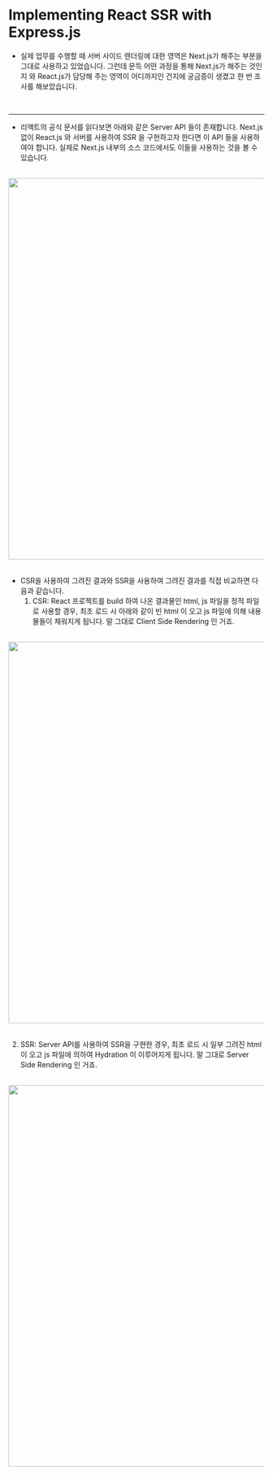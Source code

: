 # Implementing React SSR with Express.js

- 실제 업무를 수행할 때 서버 사이드 렌더링에 대한 영역은 Next.js가 해주는 부분을 그대로 사용하고 있었습니다. 그런데 문득 어떤 과정을 통해 Next.js가 해주는 것인지 와 React.js가 담당해 주는 영역이 어디까지인 건지에 궁금증이 생겼고 한 번 조사를 해보았습니다.

<br />

---

- 리액트의 공식 문서를 읽다보면 아래와 같은 Server API 들이 존재합니다. Next.js 없이 React.js 와 서버를 사용하여 SSR 을 구현하고자 한다면 이 API 들을 사용하여야 합니다. 실제로 Next.js 내부의 소스 코드에서도 이들을 사용하는 것을 볼 수 있습니다.

<br />

<img src="https://github.com/muilyang12/what_i_studied/assets/78548830/e760beb6-4340-4687-bd6d-fc11da280654" width=750 />

<br />
<br />

- CSR을 사용하여 그려진 결과와 SSR을 사용하여 그려진 결과를 직접 비교하면 다음과 같습니다.
  1. CSR: React 프로젝트를 build 하여 나온 결과물인 html, js 파일을 정적 파일로 사용할 경우, 최초 로드 시 아래와 같이 빈 html 이 오고 js 파일에 의해 내용물들이 채워지게 됩니다. 말 그대로 Client Side Rendering 인 거죠.

<br />

<img src="https://github.com/muilyang12/what_i_studied/assets/78548830/2fb05d65-925c-45b9-96b6-c98ffb2ae177" width=750 />

<br />
<br />

2. SSR: Server API를 사용하여 SSR을 구현한 경우, 최초 로드 시 일부 그려진 html 이 오고 js 파일에 의하여 Hydration 이 이루어지게 됩니다. 말 그대로 Server Side Rendering 인 거죠.

<br />

<img src="https://github.com/muilyang12/what_i_studied/assets/78548830/5b982bce-ada0-4887-bd12-2ff9977163bf" width=750 />

<br />
<br />
